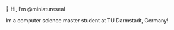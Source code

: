 👋 Hi, I’m @miniatureseal

Im a computer science master student at TU Darmstadt, Germany!

<!---
miniatureseal/miniatureseal is a ✨ special ✨ repository because its `README.md` (this file) appears on your GitHub profile.
You can click the Preview link to take a look at your changes.
--->
